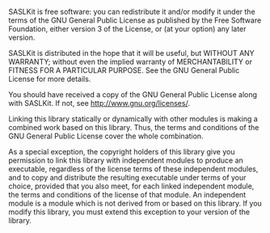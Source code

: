 
SASLKit is free software: you can redistribute it and/or modify it
under the terms of the GNU General Public License as published by the Free
Software Foundation, either version 3 of the License, or (at your option)
any later version.

SASLKit is distributed in the hope that it will be useful, but WITHOUT
ANY WARRANTY; without even the implied warranty of MERCHANTABILITY or FITNESS
FOR A PARTICULAR PURPOSE. See the GNU General Public License for more details.

You should have received a copy of the GNU General Public License along with
SASLKit. If not, see <http://www.gnu.org/licenses/>.

Linking this library statically or dynamically with other modules is making
a combined work based on this library. Thus, the terms and conditions of the
GNU General Public License cover the whole combination.

As a special exception, the copyright holders of this library give you
permission to link this library with independent modules to produce an
executable, regardless of the license terms of these independent modules,
and to copy and distribute the resulting executable under terms of your
choice, provided that you also meet, for each linked independent module, the
terms and conditions of the license of that module. An independent module is
a module which is not derived from or based on this library. If you modify
this library, you must extend this exception to your version of the library.
